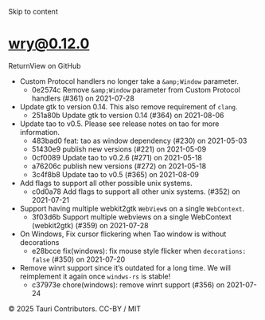 Skip to content
# wry@0.12.0
ReturnView on GitHub
  * Custom Protocol handlers no longer take a `&amp;Window` parameter. 
    * 0e2574c Remove `&amp;Window` parameter from Custom Protocol handlers (#361) on 2021-07-28
  * Update gtk to version 0.14. This also remove requirement of `clang`. 
    * 251a80b Update gtk to version 0.14 (#364) on 2021-08-06
  * Update tao to v0.5. Please see release notes on tao for more information. 
    * 483bad0 feat: tao as window dependency (#230) on 2021-05-03
    * 51430e9 publish new versions (#221) on 2021-05-09
    * 0cf0089 Update tao to v0.2.6 (#271) on 2021-05-18
    * a76206c publish new versions (#272) on 2021-05-18
    * 3c4f8b8 Update tao to v0.5 (#365) on 2021-08-09
  * Add flags to support all other possible unix systems. 
    * c0d0a78 Add flags to support all other unix systems. (#352) on 2021-07-21
  * Support having multiple webkit2gtk `WebView`s on a single `WebContext`. 
    * 3f03d6b Support multiple webviews on a single WebContext (webkit2gtk) (#359) on 2021-07-28
  * On Windows, Fix cursor flickering when Tao window is without decorations 
    * e28bcce fix(windows): fix mouse style flicker when `decorations: false` (#350) on 2021-07-20
  * Remove winrt support since it’s outdated for a long time. We will reimplement it again once `windws-rs` is stable! 
    * c37973e chore(windows): remove winrt support (#356) on 2021-07-24


© 2025 Tauri Contributors. CC-BY / MIT
